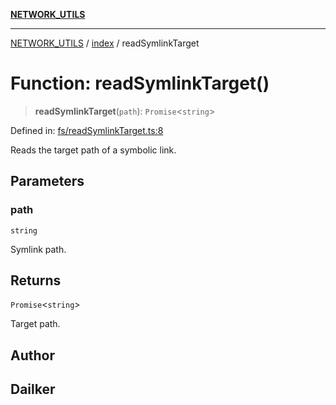 [**NETWORK_UTILS**](../../README.md)

***

[NETWORK_UTILS](../../README.md) / [index](../README.md) / readSymlinkTarget

# Function: readSymlinkTarget()

> **readSymlinkTarget**(`path`): `Promise`\<`string`\>

Defined in: [fs/readSymlinkTarget.ts:8](https://github.com/dailker/everyutil/blob/7c30ec40bbb398255a9be572db0a537e8bcb9c11/src/fs/readSymlinkTarget.ts#L8)

Reads the target path of a symbolic link.

## Parameters

### path

`string`

Symlink path.

## Returns

`Promise`\<`string`\>

Target path.

## Author

## Dailker
